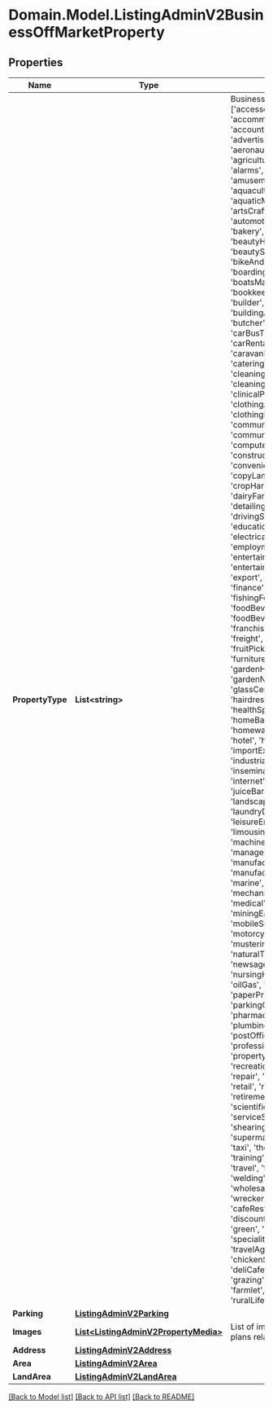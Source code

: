 # Domain.Model.ListingAdminV2BusinessOffMarketProperty
## Properties

Name | Type | Description | Notes
------------ | ------------- | ------------- | -------------
**PropertyType** | **List&lt;string&gt;** | Business property types [&#x27;accessoriesParts&#x27;, &#x27;accommodationTourism&#x27;, &#x27;accounting&#x27;, &#x27;adult&#x27;, &#x27;advertisingMarketing&#x27;, &#x27;aerial&#x27;, &#x27;aeronautical&#x27;, &#x27;agedCare&#x27;, &#x27;agricultural&#x27;, &#x27;air&#x27;, &#x27;aircraft&#x27;, &#x27;alarms&#x27;, &#x27;alcoholLiquor&#x27;, &#x27;amusements&#x27;, &#x27;animalRelated&#x27;, &#x27;aquaculture&#x27;, &#x27;aquaticMarineMarinaBerth&#x27;, &#x27;artsCrafts&#x27;, &#x27;autoElectrical&#x27;, &#x27;automotive&#x27;, &#x27;backpackerHostel&#x27;, &#x27;bakery&#x27;, &#x27;barsNightclubs&#x27;, &#x27;beautyHealth&#x27;, &#x27;beautyProducts&#x27;, &#x27;beautySalon&#x27;, &#x27;bikeAndMotorcycle&#x27;, &#x27;boardingKennels&#x27;, &#x27;boatsMarineMarinaBerth&#x27;, &#x27;bookkeeping&#x27;, &#x27;brokerage&#x27;, &#x27;builder&#x27;, &#x27;buildingAndConstruction&#x27;, &#x27;bus&#x27;, &#x27;butcher&#x27;, &#x27;cafeCoffeeShop&#x27;, &#x27;car&#x27;, &#x27;carBusTruck&#x27;, &#x27;carDealership&#x27;, &#x27;carRental&#x27;, &#x27;carWash&#x27;, &#x27;caravanPark&#x27;, &#x27;carpenter&#x27;, &#x27;catering&#x27;, &#x27;childCare&#x27;, &#x27;civil&#x27;, &#x27;cleaning&#x27;, &#x27;cleaningAndMaintenance&#x27;, &#x27;clinicalPractice&#x27;, &#x27;clothingAccessories&#x27;, &#x27;clothingFootwear&#x27;, &#x27;communication&#x27;, &#x27;communications&#x27;, &#x27;computerIT&#x27;, &#x27;computerAndInternet&#x27;, &#x27;construction&#x27;, &#x27;convenienceStore&#x27;, &#x27;copyLaminate&#x27;, &#x27;courier&#x27;, &#x27;cropHarvesting&#x27;, &#x27;customs&#x27;, &#x27;dairyFarming&#x27;, &#x27;deli&#x27;, &#x27;dental&#x27;, &#x27;detailing&#x27;, &#x27;distributors&#x27;, &#x27;drivingSchools&#x27;, &#x27;educationTraining&#x27;, &#x27;educational&#x27;, &#x27;electrical&#x27;, &#x27;employmentRecruitment&#x27;, &#x27;entertainment&#x27;, &#x27;entertainmentTechnology&#x27;, &#x27;export&#x27;, &#x27;farming&#x27;, &#x27;fertiliser&#x27;, &#x27;finance&#x27;, &#x27;financialServices&#x27;, &#x27;fishingForestry&#x27;, &#x27;floristNursery&#x27;, &#x27;foodBeverage&#x27;, &#x27;foodBeverageHospitality&#x27;, &#x27;franchiseBusinessOpportunities&#x27;, &#x27;freight&#x27;, &#x27;fruitVegFreshProduce&#x27;, &#x27;fruitPicking&#x27;, &#x27;functionCentre&#x27;, &#x27;furnitureTimber&#x27;, &#x27;gambling&#x27;, &#x27;gardenHousehold&#x27;, &#x27;gardenNurseries&#x27;, &#x27;gardening&#x27;, &#x27;glassCeramic&#x27;, &#x27;guestHouseBB&#x27;, &#x27;hairdresser&#x27;, &#x27;healthBeauty&#x27;, &#x27;healthSpa&#x27;, &#x27;hire&#x27;, &#x27;homeGarden&#x27;, &#x27;homeBased&#x27;, &#x27;homewareHardware&#x27;, &#x27;hospital&#x27;, &#x27;hotel&#x27;, &#x27;huntingTrap&#x27;, &#x27;import&#x27;, &#x27;importExportWholesale&#x27;, &#x27;industrialManufacturing&#x27;, &#x27;insemination&#x27;, &#x27;insurance&#x27;, &#x27;internet&#x27;, &#x27;irrigationServices&#x27;, &#x27;juiceBar&#x27;, &#x27;landClearing&#x27;, &#x27;landscaping&#x27;, &#x27;laundryDryCleaning&#x27;, &#x27;legal&#x27;, &#x27;leisureEntertainment&#x27;, &#x27;limousineTaxi&#x27;, &#x27;livestock&#x27;, &#x27;machinery&#x27;, &#x27;machineryMetal&#x27;, &#x27;managementRights&#x27;, &#x27;manufacturers&#x27;, &#x27;manufacturingEngineering&#x27;, &#x27;marine&#x27;, &#x27;massage&#x27;, &#x27;mechanicalRepair&#x27;, &#x27;media&#x27;, &#x27;medical&#x27;, &#x27;medicalPractice&#x27;, &#x27;miningEarthMoving&#x27;, &#x27;mobileServices&#x27;, &#x27;motel&#x27;, &#x27;motorcycle&#x27;, &#x27;musicRelated&#x27;, &#x27;mustering&#x27;, &#x27;nails&#x27;, &#x27;naturalTherapies&#x27;, &#x27;newsagency&#x27;, &#x27;nursery&#x27;, &#x27;nursingHome&#x27;, &#x27;officeSupplies&#x27;, &#x27;oilGas&#x27;, &#x27;panelBeating&#x27;, &#x27;paperPrinting&#x27;, &#x27;parkingCarSpace&#x27;, &#x27;pestRelated&#x27;, &#x27;pharmacies&#x27;, &#x27;plastic&#x27;, &#x27;plumbing&#x27;, &#x27;poolWater&#x27;, &#x27;postOffices&#x27;, &#x27;printPhoto&#x27;, &#x27;professional&#x27;, &#x27;propertyRealEstate&#x27;, &#x27;rail&#x27;, &#x27;recreationSport&#x27;, &#x27;recruitment&#x27;, &#x27;repair&#x27;, &#x27;resort&#x27;, &#x27;restaurant&#x27;, &#x27;retail&#x27;, &#x27;retailer&#x27;, &#x27;retirement&#x27;, &#x27;retirementVillage&#x27;, &#x27;road&#x27;, &#x27;rural&#x27;, &#x27;scientific&#x27;, &#x27;sea&#x27;, &#x27;security&#x27;, &#x27;serviceStation&#x27;, &#x27;services&#x27;, &#x27;shearing&#x27;, &#x27;sportsComplexGym&#x27;, &#x27;supermarket&#x27;, &#x27;takeawayFood&#x27;, &#x27;taxi&#x27;, &#x27;themePark&#x27;, &#x27;tours&#x27;, &#x27;training&#x27;, &#x27;transportDistribution&#x27;, &#x27;travel&#x27;, &#x27;truck&#x27;, &#x27;vending&#x27;, &#x27;water&#x27;, &#x27;welding&#x27;, &#x27;wholesale&#x27;, &#x27;wholesalers&#x27;, &#x27;woolClassing&#x27;, &#x27;wreckers&#x27;, &#x27;alcoholGrocery&#x27;, &#x27;cafeRestaurants&#x27;, &#x27;discountStore&#x27;, &#x27;ecoFriendly&#x27;, &#x27;green&#x27;, &#x27;grocery&#x27;, &#x27;specialityRetail&#x27;, &#x27;storage&#x27;, &#x27;travelAgency&#x27;, &#x27;varietyStore&#x27;, &#x27;chickenShop&#x27;, &#x27;seafoodShop&#x27;, &#x27;deliCafe&#x27;, &#x27;cropping&#x27;, &#x27;viticulture&#x27;, &#x27;grazing&#x27;, &#x27;horticulture&#x27;, &#x27;equine&#x27;, &#x27;farmlet&#x27;, &#x27;orchard&#x27;, &#x27;ruralLifestyle&#x27;, &#x27;onlineBusiness&#x27;]. | 
**Parking** | [**ListingAdminV2Parking**](ListingAdminV2Parking.md) |  | [optional] 
**Images** | [**List&lt;ListingAdminV2PropertyMedia&gt;**](ListingAdminV2PropertyMedia.md) | List of image files, photos or floor plans related to the listing. | [optional] 
**Address** | [**ListingAdminV2Address**](ListingAdminV2Address.md) |  | 
**Area** | [**ListingAdminV2Area**](ListingAdminV2Area.md) |  | [optional] 
**LandArea** | [**ListingAdminV2LandArea**](ListingAdminV2LandArea.md) |  | [optional] 

[[Back to Model list]](../README.md#documentation-for-models) [[Back to API list]](../README.md#documentation-for-api-endpoints) [[Back to README]](../README.md)

